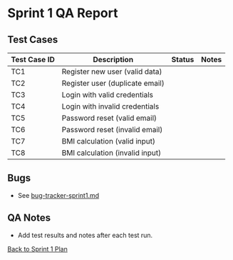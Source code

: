# Sprint 1 QA Report

## Test Cases
| Test Case ID | Description | Status | Notes |
|--------------|-------------|--------|-------|
| TC1 | Register new user (valid data) |  |  |
| TC2 | Register user (duplicate email) |  |  |
| TC3 | Login with valid credentials |  |  |
| TC4 | Login with invalid credentials |  |  |
| TC5 | Password reset (valid email) |  |  |
| TC6 | Password reset (invalid email) |  |  |
| TC7 | BMI calculation (valid input) |  |  |
| TC8 | BMI calculation (invalid input) |  |  |

## Bugs
- See [bug-tracker-sprint1.md](./bug-tracker-sprint1.md)

## QA Notes
- Add test results and notes after each test run.

[Back to Sprint 1 Plan](./sprint1-plan.md)

